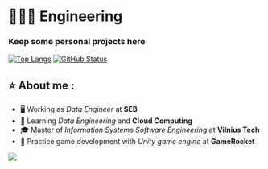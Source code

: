 # 👨🏻‍💻 Engineering
### Keep some personal projects here

[![Top Langs](https://github-readme-stats-git-masterrstaa-rickstaa.vercel.app/api/top-langs/?username=rengetsu&theme=dark&hide=C&langs_count=4)](https://github.com/anuraghazra/github-readme-stats)&nbsp;[![GitHub Status](https://github-readme-stats.vercel.app/api?username=rengetsu&&show_icons=true&theme=dark&line_height=33)](https://maxbase.org)

## ⭐ About me :

  * :desktop_computer: Working as *Data Engineer* at **SEB**
  * :microscope: Learning *Data Engineering* and **Cloud Computing**
  * :mortar_board: Master of *Information Systems Software Engineering* at **Vilnius Tech**
  * :game_die: Practice game development with *Unity game engine* at **GameRocket** 

![](https://komarev.com/ghpvc/?username=rengetsu)
